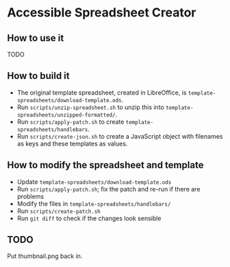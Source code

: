 # Accessible Spreadsheet Creator

## How to use it

TODO

## How to build it

- The original template spreadsheet, created in LibreOffice, is `template-spreadsheets/download-template.ods`.
- Run `scripts/unzip-spreadsheet.sh` to unzip this into `template-spreadsheets/unzipped-formatted/`.
- Run `scripts/apply-patch.sh` to create `template-spreadsheets/handlebars`.
- Run `scripts/create-json.sh` to create a JavaScript object with filenames as keys and these templates as values.

## How to modify the spreadsheet and template

- Update `template-spreadsheets/download-template.ods`
- Run `scripts/apply-patch.sh`; fix the patch and re-run if there are problems
- Modify the files in `template-spreadsheets/handlebars/`
- Run `scripts/create-patch.sh`
- Run `git diff` to check if the changes look sensible

## TODO

Put thumbnail.png back in.
